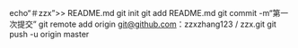 echo“＃zzx”>> README.md 
git init 
git add README.md 
git commit -m“第一次提交” 
git remote add origin git@github.com：zzxzhang123 / zzx.git
 git push -u origin master
